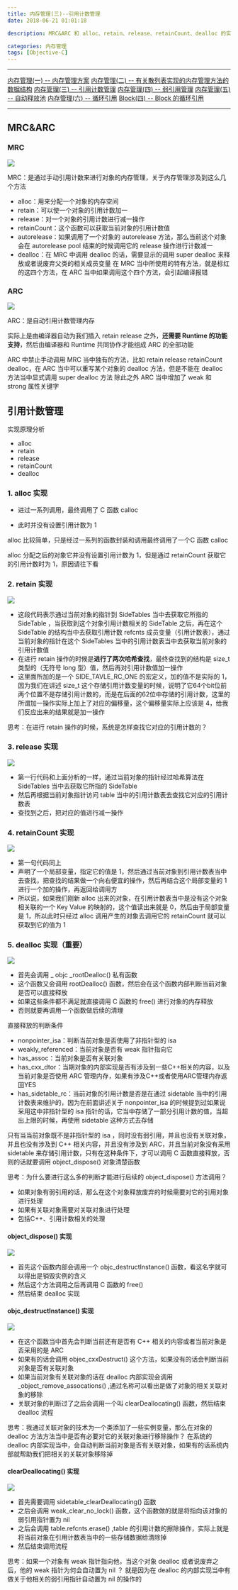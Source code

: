 ```yaml
---
title: 内存管理(三)--引用计数管理
date: 2018-06-21 01:01:18

description: MRC&ARC 和 alloc、retain、release、retainCount、dealloc 的实现

categories: 内存管理
tags: [Objective-C]
---
```


***
[内存管理(一) -- 内存管理方案](https://xiaopengmonsters.github.io/2018/06/13/%E5%86%85%E5%AD%98%E7%AE%A1%E7%90%86--%E5%86%85%E5%AD%98%E7%AE%A1%E7%90%86%E6%96%B9%E6%A1%88/)
[内存管理(二) -- 有关散列表实现的内存管理方法的数据结构](https://xiaopengmonsters.github.io/2018/06/18/%E5%86%85%E5%AD%98%E7%AE%A1%E7%90%86--%E6%9C%89%E5%85%B3%E6%95%A3%E5%88%97%E8%A1%A8%E5%AE%9E%E7%8E%B0%E7%9A%84%E5%86%85%E5%AD%98%E7%AE%A1%E7%90%86%E6%96%B9%E6%B3%95%E7%9A%84%E6%95%B0%E6%8D%AE%E7%BB%93%E6%9E%84/)
[内存管理(三) -- 引用计数管理](https://xiaopengmonsters.github.io/2018/06/21/%E5%86%85%E5%AD%98%E7%AE%A1%E7%90%86--%E5%BC%95%E7%94%A8%E8%AE%A1%E6%95%B0%E7%AE%A1%E7%90%86/)
[内存管理(四) -- 弱引用管理](https://xiaopengmonsters.github.io/2018/06/28/%E5%86%85%E5%AD%98%E7%AE%A1%E7%90%86--%E5%BC%B1%E5%BC%95%E7%94%A8%E7%AE%A1%E7%90%86/)
[内存管理(五) -- 自动释放池](https://xiaopengmonsters.github.io/2018/07/08/%E5%86%85%E5%AD%98%E7%AE%A1%E7%90%86--%E8%87%AA%E5%8A%A8%E9%87%8A%E6%94%BE%E6%B1%A0/)
[内存管理(六) -- 循环引用](https://xiaopengmonsters.github.io/2018/06/03/%E5%86%85%E5%AD%98%E7%AE%A1%E7%90%86--%E5%BE%AA%E7%8E%AF%E5%BC%95%E7%94%A8/)
[Block(四) -- Block 的循环引用](https://xiaopengmonsters.github.io/2018/06/05/Block--Block%20%E7%9A%84%E5%BE%AA%E7%8E%AF%E5%BC%95%E7%94%A8/)
***

## MRC&ARC

### MRC

 ![](/img/MRC.png)
 
 MRC：是通过手动引用计数来进行对象的内存管理，关于内存管理涉及到这么几个方法
 
* alloc：用来分配一个对象的内存空间
* retain：可以使一个对象的引用计数加一
* release：对一个对象的引用计数进行减一操作
* retainCount：这个函数可以获取当前对象的引用计数值
* autorelease：如果调用了一个对象的 autorelease 方法，那么当前这个对象会在 autorelease pool 结束的时候调用它的 release 操作进行计数减一
* dealloc：在 MRC 中调用 dealloc 的话，需要显示的调用 super dealloc 来释放或者说废弃父类的相关成员变量
在 MRC 当中所使用的特有方法，就是标红的这四个方法，在 ARC 当中如果调用这个四个方法，会引起编译报错
 
### ARC

 ![](/img/ARC.png)

ARC：是自动引用计数管理内存

实际上是由编译器自动为我们插入 retain release 之外，**还需要 Runtime 的功能支持**，然后由编译器和 Runtime 共同协作才能组成 ARC 的全部功能

ARC 中禁止手动调用 MRC 当中独有的方法，比如 retain release retainCount dealloc，在 ARC 当中可以重写某个对象的 dealloc 方法，但是不能在 dealloc 方法当中显式调用 super dealloc 方法
除此之外 ARC 当中增加了 weak 和 strong 属性关键字

## 引用计数管理

实现原理分析

* alloc
* retain
* release
* retainCount
* dealloc

### 1. alloc 实现

* 进过一系列调用，最终调用了 C 函数 calloc

* 此时并没有设置引用计数为 1

alloc 比较简单，只是经过一系列的函数封装和调用最终调用了一个C 函数 calloc

alloc 分配之后的对象它并没有设置引用计数为 1，但是通过 retainCount 获取它的引用计数时为 1，原因请往下看

### 2. retain 实现
 
![](/img/retain实现.png)

* 这段代码表示通过当前对象的指针到 SideTables 当中去获取它所指的 SideTable ，当获取到这个对象引用计数相关的 SideTable 之后，再在这个 SideTable 的结构当中去获取引用计数 refcnts 成员变量（引用计数表），通过当前对象的指针在这个 SideTables 当中的引用计数表当中去获取当前对象的引用计数值
* 在进行 retain 操作的时候是**进行了两次哈希查找**，最终查找到的结构是 size_t 类型的（无符号 long 型）值，然后再对引用计数值加一操作
* 这里面所加的是一个 SIDE_TAVLE_RC_ONE 的宏定义，加的值不是实际的 1，因为我们在讲述 size_t 这个存储引用计数变量的时候，说明了它64个bit位前两个位置不是存储引用计数的，而是在后面的62位中存储的引用计数，这里的所谓加一操作实际上加上了对应的偏移量，这个偏移量实际上应该是 4，给我们反应出来的结果就是加一操作

思考：在进行 retain 操作的时候，系统是怎样查找它对应的引用计数的？

### 3. release 实现

![](/img/release实现.png)

* 第一行代码和上面分析的一样，通过当前对象的指针经过哈希算法在 SideTables 当中去获取它所指的 SideTable
* 然后再根据当前对象指针访问 table 当中的引用计数表去查找它对应的引用计数表
* 查找到之后，把对应的值进行减一操作


### 4. retainCount 实现

![](/img/retainCount实现.png)

* 第一句代码同上
* 声明了一个局部变量，指定它的值是 1，然后通过当前对象到引用计数表当中去查找，把查找的结果做一个向右便宜的操作，然后再结合这个局部变量的 1 进行一个加的操作，再返回给调用方
* 所以说，如果我们刚新 alloc 出来的对象，在引用计数表当中是没有这个对象相关联的一个 Key Value 的映射的，这个值读出来就是 0，然后由于局部变量是 1，所以此时只经过 alloc 调用产生的对象去调用它的 retainCount 就可以获取到它的值为 1


### 5. dealloc 实现（重要）


![](/img/dealloc实现.png)

* 首先会调用 _ objc _rootDealloc() 私有函数
* 这个函数又会调用 rootDealloc() 函数，然后会在这个函数内部判断当前对象是否可以直接释放
* 如果这些条件都不满足就直接调用 C 函数的 free() 进行对象的内存释放
* 否则就要再调用一个函数做后续的清理


直接释放的判断条件

* nonpointer_isa：判断当前对象是否使用了非指针型的 isa
* weakly_referenced：当前对象是否有 weak 指针指向它
* has_assoc：当前对象是否有关联对象
* has_cxx_dtor：当期对象的内部实现是否有涉及到一些C++相关的内容，以及当前对象是否使用 ARC 管理内存，如果有涉及C++或者使用ARC管理内存返回YES
* has_sidetable_rc：当前对象的引用计数是否是在通过 sidetable 当中的引用计数表来维护的，因为在前面讲述关于  nonpointer_isa 的时候提到过如果说采用这中非指针型的 isa 指针的话，它当中存储了一部分引用计数的值，当超出上限的时候，再使用 sidetable 这种方式去存储


只有当当前对象既不是非指针型的 isa ，同时没有弱引用，并且也没有关联对象，并且也没有涉及到 C++ 相关内容，并且没有涉及到 ARC，并且当前对象没有采用 sidetable 来存储引用计数，只有在这种条件下，才可以调用 C 函数直接释放，否则的话就要调用 object_dispose() 对象清楚函数

思考：为什么要进行这么多的判断才能进行后续的 object_dispose() 方法调用？

* 如果对象有弱引用的话，那么在这个对象释放废弃的时候需要对它的引用对象进行处理
* 如果有关联对象需要对关联对象进行处理
* 包括C++、引用计数相关的处理

#### object_dispose() 实现

![](/img/object_dispose实现.png)

* 首先这个函数内部会调用一个 objc_destructInstance() 函数，看这名字就可以得出是销毁实例的含义
* 然后这个方法调用之后再调用 C 函数的 free()
* 然后结束 dealloc 实现


#### objc_destructInstance() 实现

![](/img/objc_destructInstance实现.png)

* 在这个函数当中首先会判断当前还有是否有 C++ 相关的内容或者当前对象是否采用的是 ARC
* 如果有的话会调用 objec_cxxDestruct() 这个方法，如果没有的话会判断当前对象是否有关联对象
* 如果当前对象有关联对象的话在 dealloc 内部实现会调用 _object_remove_assocations() ,通过名称可以看出是做了对象的相关关联对象的移除
* 关联对象的判断过了之后会调用一个叫 clearDeallocating() 函数，然后结束 dealloc 流程

思考：我通过关联对象的技术为一个类添加了一些实例变量，那么在对象的 dealloc 方法方法当中是否有必要对它的关联对象进行移除操作？
在系统的 dealloc 内部实现当中，会自动判断当前对象是否有关联对象，如果有的话系统内部就帮助我们把相关的关联对象移除掉

#### clearDeallocating() 实现

![](/img/clearDeallocating实现.png)


* 首先需要调用 sidetable_clearDeallocating() 函数
* 之后会调用 weak_clear_no_lock() 函数，这个函数做的就是将指向该对象的弱引用指针置为 nil
* 之后会调用 table.refcnts.erase() ,table 的引用计数的擦除操作，实际上就是将当前对象在引用计数表当中的一些存储数据给清除掉
* 然后结束调用流程 

思考：如果一个对象有 weak 指针指向他，当这个对象 dealloc 或者说废弃之后，他的 weak 指针为何会自动置为 nil ？
就是因为在 dealloc 的内部实现当中有做关于他相关的弱引用指针自动置为 nil 的操作的